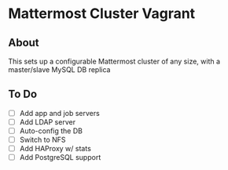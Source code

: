 # Mattermost Cluster Vagrant

## About

This sets up a configurable Mattermost cluster of any size, with a master/slave MySQL DB replica

## To Do

 - [ ] Add app and job servers
 - [ ] Add LDAP server
 - [ ] Auto-config the DB
 - [ ] Switch to NFS
 - [ ] Add HAProxy w/ stats
 - [ ] Add PostgreSQL support